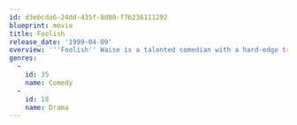 ```yaml
---
id: d3ebcda6-24dd-435f-8d80-f7b236111292
blueprint: movie
title: Foolish
release_date: '1999-04-09'
overview: '''Foolish'' Waise is a talented comedian with a hard-edge trying to make it in the comedy clubs in LA while his brother is a hard-nosed gangster trying to make it on the streets. With all the competition they face in their chosen "professions," their biggest battle is with each other over the love of a pretty girl.'
genres:
  -
    id: 35
    name: Comedy
  -
    id: 18
    name: Drama
---
```


